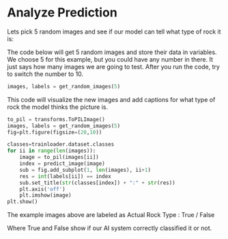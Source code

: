 # Analyze Prediction

Lets pick 5 random images and see if our model can tell what type of rock it is:

The code below will get 5 random images and store their data in variables. We choose 5 for this example, but you could have any number in there. It just says how many images we are going to test. After you run the code, try to switch the number to 10.

```python
images, labels = get_random_images(5)
```

This code will visualize the new images and add captions for what type of rock the model thinks the picture is.

```python
to_pil = transforms.ToPILImage()
images, labels = get_random_images(5)
fig=plt.figure(figsize=(20,10))

classes=trainloader.dataset.classes
for ii in range(len(images)):
    image = to_pil(images[ii])
    index = predict_image(image)
    sub = fig.add_subplot(1, len(images), ii+1)
    res = int(labels[ii]) == index
    sub.set_title(str(classes[index]) + ":" + str(res))
    plt.axis('off')
    plt.imshow(image)
plt.show()
```

The example images above are labeled as
Actual Rock Type : True / False

Where True and False show if our AI system correctly classified it or not.
